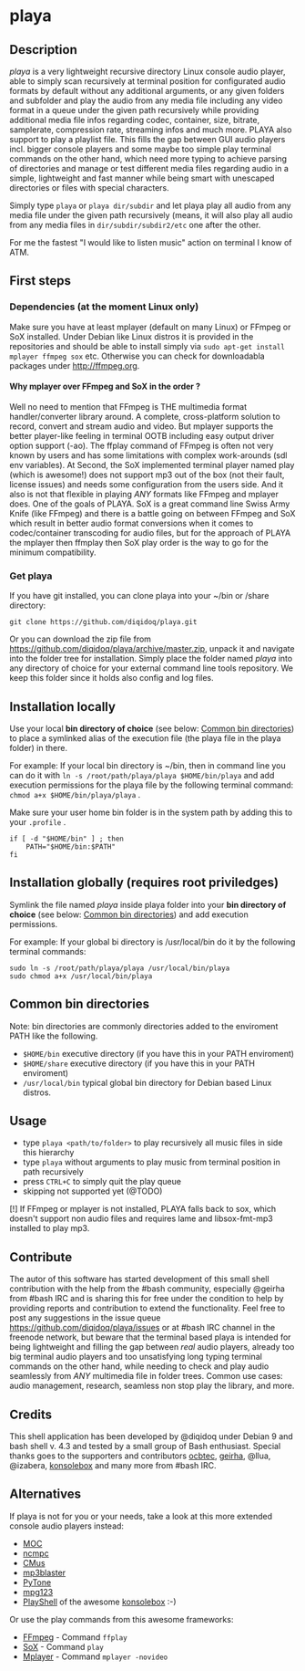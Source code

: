 # playa

## Description

*playa* is a very lightweight recursive directory Linux console audio player, able to simply scan recursively at terminal position for configurated audio formats by default without any additional arguments, or any given folders and subfolder and play the audio from any media file including any video format in a queue under the given path recursively while providing additional media file infos regarding codec, container, size, bitrate, samplerate, compression rate, streaming infos and much more. PLAYA also support to play a playlist file. This fills the gap between GUI audio players incl. bigger console players and some maybe too simple play terminal commands on the other hand, which need more typing to achieve parsing of directories and manage or test different media files regarding audio in a simple, lightweight and fast manner while being smart with unescaped directories or files with special characters.

Simply type ``` playa ``` or ``` playa dir/subdir ``` and let playa play all audio from any media file under the given path recursively (means, it will also play all audio from any media files in ``` dir/subdir/subdir2/etc ``` one after the other.

For me the fastest "I would like to listen music" action on terminal I know of ATM.

## First steps

### Dependencies (at the moment Linux only)

Make sure you have at least mplayer (default on many Linux) or FFmpeg or SoX installed. Under Debian like Linux distros it is provided in the repositories and should be able to install simply via ``` sudo apt-get install mplayer ffmpeg sox ``` etc. Otherwise you can check for downloadabla packages under http://ffmpeg.org.

#### Why mplayer over FFmpeg and SoX in the order ?

Well no need to mention that FFmpeg is THE multimedia format handler/converter library around. A complete, cross-platform solution to record, convert and stream audio and video. But mplayer supports the better player-like feeling in terminal OOTB including easy output driver option support (-ao). The ffplay command of FFmpeg is often not very known by users and has some limitations with complex work-arounds (sdl env variables). At Second, the SoX implemented terminal player named play (which is awesome!) does not support mp3 out of the box (not their fault, license issues) and needs some configuration from the users side. And it also is not that flexible in playing *ANY* formats like FFmpeg and mplayer does. One of the goals of PLAYA. SoX is a great command line Swiss Army Knife (like FFmpeg) and there is a battle going on between FFmpeg and SoX which result in better audio format conversions when it comes to codec/container transcoding for audio files, but for the approach of PLAYA the mplayer then ffmplay then SoX play order is the way to go for the minimum compatibility.

### Get playa

If you have git installed, you can clone playa into your ~/bin or /share directory:

```
git clone https://github.com/diqidoq/playa.git
```

Or you can download the zip file from https://github.com/diqidoq/playa/archive/master.zip, unpack it and navigate into the folder tree for installation.
Simply place the folder named *playa* into any directory of choice for your external command line tools repository. We keep this folder since it holds also config and log files.

## Installation locally

Use your local **bin directory of choice** (see below: [Common bin directories](#commonbindir)) to place a symlinked alias of the execution file (the playa file in the playa folder) in there.

For example: If your local bin directory is ~/bin, then in command line you can do it with ``` ln -s /root/path/playa/playa $HOME/bin/playa ``` and add execution permissions for the playa file by the following terminal command: ``` chmod a+x $HOME/bin/playa/playa ``` .

Make sure your user home bin folder is in the system path by adding this to your ``` .profile ``` .

```
if [ -d "$HOME/bin" ] ; then
    PATH="$HOME/bin:$PATH"
fi
``` 

## Installation globally (requires root priviledges)

Symlink the file named *playa* inside playa folder into your **bin directory of choice** (see below: [Common bin directories](#commonbindir)) and add execution permissions.

For example: If your global bi directory is /usr/local/bin do it by the following terminal commands:

```
sudo ln -s /root/path/playa/playa /usr/local/bin/playa
sudo chmod a+x /usr/local/bin/playa 
```

## <a name="commonbindir"></a>Common bin directories

Note: bin directories are commonly directories added to the enviroment PATH like the following. 

 + ``` $HOME/bin ``` executive directory (if you have this in your PATH enviroment)
 + ``` $HOME/share ``` executive directory (if you have this in your PATH enviroment)
 + ``` /usr/local/bin ``` typical global bin directory for Debian based Linux distros.

## Usage

+ type ``` playa <path/to/folder> ``` to play recursively all music files in side this hierarchy
+ type ``` playa ``` without arguments to play music from terminal position in path recursively
+ press ` CTRL+C ` to simply quit the play queue
+ skipping not supported yet (@TODO)

[!] If FFmpeg or mplayer is not installed, PLAYA falls back to sox, which doesn't support non audio files and requires lame and libsox-fmt-mp3 installed to play mp3.

## Contribute

The autor of this software has started development of this small shell contribution with the help from the #bash community, especially @geirha from #bash IRC and is sharing this for free under the  condition to help by providing reports and contribution to extend the functionality. Feel free to post any suggestions in the issue queue https://github.com/diqidoq/playa/issues or at #bash IRC channel in the freenode network, but beware that the terminal based playa is intended for being lightweight and filling the gap between *real* audio players, already too big terminal audio players and too unsatisfying long typing terminal commands on the other hand, while needing to check and play audio seamlessly from *ANY* multimedia file in folder trees. Common use cases: audio management, research, seamless non stop play the library, and more.

## Credits

This shell application has been developed by @diqidoq under Debian 9 and bash shell v. 4.3 and tested by a small group of Bash enthusiast. Special thanks goes to the supporters and contributors [ocbtec](https://github.com/ocbtec), [geirha](https://github.com/geirha), @llua, @izabera, [konsolebox](https://github.com/konsolebox) and many more from #bash IRC.

## Alternatives

If playa is not for you or your needs, take a look at this more extended console audio players instead:

+ [MOC](http://moc.daper.net/)
+ [ncmpc](http://www.musicpd.org/clients/ncmpc/)
+ [CMus](https://cmus.github.io/)
+ [mp3blaster](http://mp3blaster.sourceforge.net/)
+ [PyTone](http://www.luga.de/pytone/)
+ [mpg123](http://www.mpg123.de/)
+ [PlayShell](http://playshell.sourceforge.net/) of the awesome [konsolebox](https://github.com/konsolebox) :-)

Or use the play commands from this awesome frameworks:

+ [FFmpeg](https://www.ffmpeg.org/) - Command ``` ffplay ```
+ [SoX](http://sox.sourceforge.net/) - Command ``` play ```
+ [Mplayer](http://www.mplayerhq.hu/design7/news.html) - Command ``` mplayer -novideo ```

